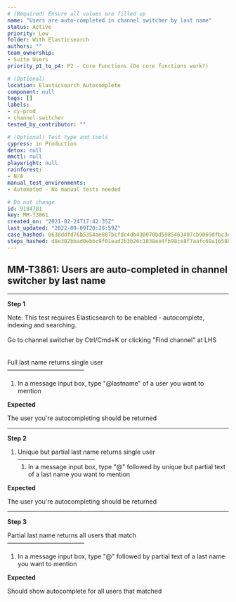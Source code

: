 ```yaml
---
# (Required) Ensure all values are filled up
name: "Users are auto-completed in channel switcher by last name"
status: Active
priority: Low
folder: With Elasticsearch
authors: ""
team_ownership:
- Suite Users
priority_p1_to_p4: P2 - Core Functions (Do core functions work?)

# (Optional)
location: Elasticsearch Autocomplete
component: null
tags: []
labels:
- cy-prod
- channel-switcher
tested_by_contributor: ""

# (Optional) Test type and tools
cypress: in Production
detox: null
mmctl: null
playwright: null
rainforest:
- N/A
manual_test_environments:
- Automated - No manual tests needed

# Do not change
id: 9184781
key: MM-T3861
created_on: "2021-02-24T17:42:35Z"
last_updated: "2022-09-09T20:28:59Z"
case_hashed: 0638ddfd76b5354ae887bcfdc4db430070bd5985463407cb9069dfbc3ec53adc694c924464b36179c9e1a905daeffe03
steps_hashed: d8e302bbad0ebbc9f01ead2b3b26c1838ee4fb98ce8f7aafc69a165884bf7773224a48fc53163b130e49013d09bd62e9
---
```


<!-- (Auto-generated) Based on frontmatter's "key" and "name" -->

## MM-T3861: Users are auto-completed in channel switcher by last name

---

**Step 1**

Note: This test requires Elasticsearch to be enabled - autocomplete, indexing and searching.\
\
Go to channel switcher by Ctrl/Cmd+K or clicking "Find channel" at LHS\
\
\
Full last name returns single user\
–––––––––––––––––––––––––

1. In a message input box, type "@lastname" of a user you want to mention

**Expected**

The user you're autocompleting should be returned

---

**Step 2**

1. Unique but partial last name returns single user\
   –––––––––––––––––––––––––
   1. In a message input box, type "@" followed by unique but partial text of a last name you want to mention

**Expected**

The user you're autocompleting should be returned

---

**Step 3**

Partial last name returns all users that match\
–––––––––––––––––––––––––

1. In a message input box, type "@" followed by partial text of a last name you want to mention

**Expected**

Should show autocomplete for all users that matched
